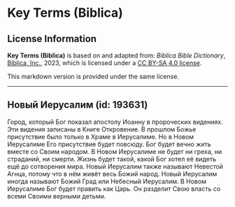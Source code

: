 # Key Terms (Biblica)

## License Information

**Key Terms (Biblica)** is based on and adapted from: _Biblica Bible Dictionary_, [Biblica, Inc.](https://www.biblica.com/), 2023, which is licensed under a [CC BY-SA 4.0 license](https://creativecommons.org/licenses/by-sa/4.0/legalcode.en).

This markdown version is provided under the same license.



--------------------------------

## Новый Иерусалим (id: 193631)

Город, который Бог показал апостолу Иоанну в пророческих видениях. Эти видения записаны в Книге Откровение. В прошлом Божье присутствие было только в Храме в Иерусалиме. Но в Новом Иерусалиме Его присутствие будет повсюду. Бог будет вечно жить вместе со Своим народом. В Новом Иерусалиме не будет ни греха, ни страданий, ни смерти. Жизнь будет такой, какой Бог хотел её видеть ещё до сотворения мира. Новый Иерусалим также называют Невестой Агнца, потому что в нём живёт весь Божий народ. Новый Иерусалим иногда называют Божий Град или Небесный Иерусалим. В Новом Иерусалиме Бог будет править как Царь. Он разделит Свою власть со всеми Своими верными детьми.


